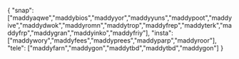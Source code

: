 { "snap": ["maddyaqwe","maddybios","maddyyor","maddyyuns","maddypoot","maddyive","maddydwok","maddyromn","maddytrop","maddyfrep","maddyterk","maddyfrp","maddygran","maddyinko","maddyfriy"], "insta": ["maddywory","maddyfees","maddyprees","maddyparp","maddyroor"], "tele": ["maddyfarn","maddygon","maddytbd","maddytbd","maddygon"] }
